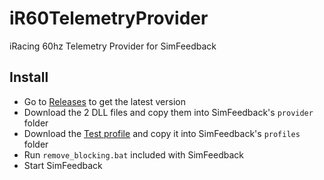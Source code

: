 # iR60TelemetryProvider
iRacing 60hz Telemetry Provider for SimFeedback

## Install

- Go to [Releases](https://github.com/JamesClonk/iR60TelemetryProvider/releases) to get the latest version
- Download the 2 DLL files and copy them into SimFeedback's `provider` folder
- Download the [Test profile](iracing_60hz_iRacing_-_60hz_testing.xml) and copy it into SimFeedback's `profiles` folder
- Run `remove_blocking.bat` included with SimFeedback
- Start SimFeedback
